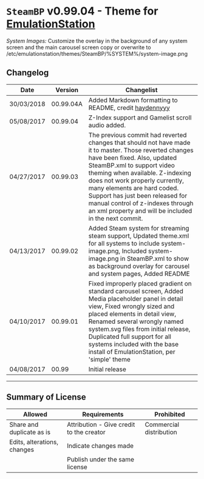 # `SteamBP` v0.99.04 - Theme for [EmulationStation](emulationstation.com)

*System Images:*
Customize the overlay in the background of any system screen and the main carousel screen
copy or overwrite to /etc/emulationstation/themes/SteamBP/%SYSTEM%/system-image.png

## Changelog
| Date       | Version  | Changelist                     |
|---         |---       |---                             |
| 30/03/2018 | 00.99.04A | Added Markdown formatting to README, credit [haydennyyy](https://github.com/haydennyyy)
| 05/08/2017 | 00.99.04 | Z-Index support and Gamelist scroll audio added. |             |
| 04/27/2017 | 00.99.03 | The previous commit had reverted changes that should not have made it to master. Those reverted changes have been fixed. Also, updated SteamBP.xml to support video theming when available. Z-indexing does not work properly currently, many elements are hard coded. Support has just been released for manual control of z-indexes through an xml property and will be included in the next commit. |
| 04/13/2017 | 00.99.02 | Added Steam system for streaming steam support, Updated theme.xml for all systems to include system-image.png, Included system-image.png in SteamBP.xml to show as background overlay for carousel and system pages, Added README |
| 04/10/2017 | 00.99.01 | Fixed improperly placed gradient on standard carousel screen, Added Media placeholder panel in detail view, Fixed wrongly sized and placed elements in detail view, Renamed several wrongly named system.svg files from initial release, Duplicated full support for all systems included with the base install of EmulationStation, per 'simple' theme |
| 04/08/2017 | 00.99    | Initial release |

---

## Summary of License

| Allowed | Requirements | Prohibited |
| ---     | ---          | ---        |
| Share and duplicate as is | Attribution - Give credit to the creator | Commercial distribution |
| Edits, alterations, changes | Indicate changes made |  |
|  | Publish under the same license |  |
